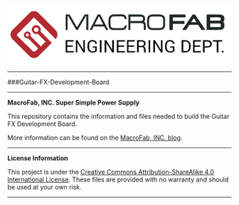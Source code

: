 ![MF_ED_Logo](MacroFab_ED_600px.png)
***
###Guitar-FX-Development-Board
***
**MacroFab, INC. Super Simple Power Supply**

This repository contains the information and files needed to build the Guitar FX Development Board. 

More information can be found on the [MacroFab, INC. blog](https://macrofab.com/blog/tag/fx-dev-board/). 

***
**License Information**

This project is under the [Creative Commons Attribution-ShareAlike 4.0 International License](LICENSE.md). These files are provided with no warranty and should be used at your own risk. 

***

